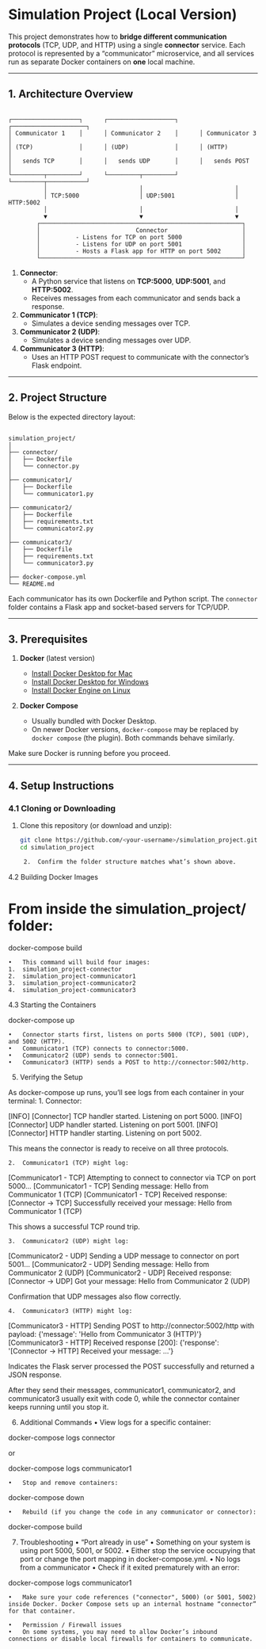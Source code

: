 # Simulation Project (Local Version)

This project demonstrates how to **bridge different communication protocols** (TCP, UDP, and HTTP) using a single **connector** service. Each protocol is represented by a “communicator” microservice, and all services run as separate Docker containers on **one** local machine.

---

## 1. Architecture Overview

```

┌───────────────────┐      ┌───────────────────┐      ┌─────────────────────┐
│ Communicator 1    │      │ Communicator 2    │      │ Communicator 3      │
│ (TCP)             │      │ (UDP)             │      │ (HTTP)              │
│   sends TCP       │      │   sends UDP       │      │   sends POST        │
└─────────┬─────────┘      └─────────┬─────────┘      └─────────┬───────────┘
          │                          │                          │
          │ TCP:5000                 │ UDP:5001                 │ HTTP:5002
          │                          │                          │
          ▼                          ▼                          ▼
        ┌─────────────────────────────────────────────────────────┐
        │                           Connector                     │
        │          - Listens for TCP on port 5000                 │
        │          - Listens for UDP on port 5001                 │
        │          - Hosts a Flask app for HTTP on port 5002      │
        └─────────────────────────────────────────────────────────┘

```

1. **Connector**:  
   - A Python service that listens on **TCP:5000**, **UDP:5001**, and **HTTP:5002**.  
   - Receives messages from each communicator and sends back a response.  
2. **Communicator 1 (TCP)**:  
   - Simulates a device sending messages over TCP.  
3. **Communicator 2 (UDP)**:  
   - Simulates a device sending messages over UDP.  
4. **Communicator 3 (HTTP)**:  
   - Uses an HTTP POST request to communicate with the connector’s Flask endpoint.

---

## 2. Project Structure

Below is the expected directory layout:

```

simulation_project/
│
├── connector/
│   ├── Dockerfile
│   └── connector.py
│
├── communicator1/
│   ├── Dockerfile
│   └── communicator1.py
│
├── communicator2/
│   ├── Dockerfile
│   ├── requirements.txt
│   └── communicator2.py
│
├── communicator3/
│   ├── Dockerfile
│   ├── requirements.txt
│   └── communicator3.py
│
├── docker-compose.yml
└── README.md

```

Each communicator has its own Dockerfile and Python script. The `connector` folder contains a Flask app and socket-based servers for TCP/UDP.

---

## 3. Prerequisites

1. **Docker** (latest version)  
   - [Install Docker Desktop for Mac](https://docs.docker.com/desktop/install/mac-install/)  
   - [Install Docker Desktop for Windows](https://docs.docker.com/desktop/install/windows-install/)  
   - [Install Docker Engine on Linux](https://docs.docker.com/engine/install/)  

2. **Docker Compose**  
   - Usually bundled with Docker Desktop.  
   - On newer Docker versions, `docker-compose` may be replaced by `docker compose` (the plugin). Both commands behave similarly.

Make sure Docker is running before you proceed.

---

## 4. Setup Instructions

### 4.1 Cloning or Downloading

1. Clone this repository (or download and unzip):
   ```bash
   git clone https://github.com/<your-username>/simulation_project.git
   cd simulation_project

	2.	Confirm the folder structure matches what’s shown above.

4.2 Building Docker Images

# From inside the simulation_project/ folder:
docker-compose build

	•	This command will build four images:
	1.	simulation_project-connector
	2.	simulation_project-communicator1
	3.	simulation_project-communicator2
	4.	simulation_project-communicator3

4.3 Starting the Containers

docker-compose up

	•	Connector starts first, listens on ports 5000 (TCP), 5001 (UDP), and 5002 (HTTP).
	•	Communicator1 (TCP) connects to connector:5000.
	•	Communicator2 (UDP) sends to connector:5001.
	•	Communicator3 (HTTP) sends a POST to http://connector:5002/http.

5. Verifying the Setup

As docker-compose up runs, you’ll see logs from each container in your terminal:
	1.	Connector:

[INFO] [Connector] TCP handler started. Listening on port 5000.
[INFO] [Connector] UDP handler started. Listening on port 5001.
[INFO] [Connector] HTTP handler starting. Listening on port 5002.

This means the connector is ready to receive on all three protocols.

	2.	Communicator1 (TCP) might log:

[Communicator1 - TCP] Attempting to connect to connector via TCP on port 5000...
[Communicator1 - TCP] Sending message: Hello from Communicator 1 (TCP)
[Communicator1 - TCP] Received response: [Connector -> TCP] Successfully received your message: Hello from Communicator 1 (TCP)

This shows a successful TCP round trip.

	3.	Communicator2 (UDP) might log:

[Communicator2 - UDP] Sending a UDP message to connector on port 5001...
[Communicator2 - UDP] Sending message: Hello from Communicator 2 (UDP)
[Communicator2 - UDP] Received response: [Connector -> UDP] Got your message: Hello from Communicator 2 (UDP)

Confirmation that UDP messages also flow correctly.

	4.	Communicator3 (HTTP) might log:

[Communicator3 - HTTP] Sending POST to http://connector:5002/http with payload: {'message': 'Hello from Communicator 3 (HTTP)'}
[Communicator3 - HTTP] Received response [200]: {'response': '[Connector -> HTTP] Received your message: ...'}

Indicates the Flask server processed the POST successfully and returned a JSON response.

After they send their messages, communicator1, communicator2, and communicator3 usually exit with code 0, while the connector container keeps running until you stop it.

6. Additional Commands
	•	View logs for a specific container:

docker-compose logs connector

or

docker-compose logs communicator1


	•	Stop and remove containers:

docker-compose down


	•	Rebuild (if you change the code in any communicator or connector):

docker-compose build

7. Troubleshooting
	•	“Port already in use”
	•	Something on your system is using port 5000, 5001, or 5002.
	•	Either stop the service occupying that port or change the port mapping in docker-compose.yml.
	•	No logs from a communicator
	•	Check if it exited prematurely with an error:

docker-compose logs communicator1


	•	Make sure your code references ("connector", 5000) (or 5001, 5002) inside Docker. Docker Compose sets up an internal hostname “connector” for that container.

	•	Permission / Firewall issues
	•	On some systems, you may need to allow Docker’s inbound connections or disable local firewalls for containers to communicate.
